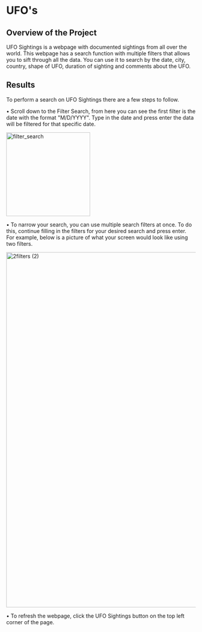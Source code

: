 # UFO's

## Overview of the Project

  UFO Sightings is a webpage with documented sightings from all over the world. This webpage has a search function with multiple filters that allows you to sift through all the data. You can use it to search by the date, city, country, shape of UFO, duration of sighting and comments about the UFO. 


## Results

   To perform a search on UFO Sightings there are a few steps to follow.
   
•	Scroll down to the Filter Search, from here you can see the first filter is the date with the format "M/D/YYYY". Type in the date and press enter the data will be filtered for that specific date.

<img width="223" alt="filter_search" src="https://user-images.githubusercontent.com/106712521/188753855-937bf538-1dab-4d60-acfb-28fbe52d7f46.png">

•	To narrow your search, you can use multiple search filters at once. To do this, continue filling in the filters for your desired search and press enter. For example, below is a picture of what your screen would look like using two filters.

<img width="946" alt="2filters (2)" src="https://user-images.githubusercontent.com/106712521/188753954-306ac15b-740b-43bd-a2ac-1a26a67137a0.png">


•	 To refresh the webpage, click the UFO Sightings button on the top left corner of the page.
   
   
   
   

